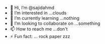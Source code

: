 - 👋 Hi, I’m @sajidahmd
- 👀 I’m interested in ...clouds
- 🌱 I’m currently learning ...nothing
- 💞️ I’m looking to collaborate on ...something
- 📫 How to reach me ...don't
- ⚡ Fun fact: ... rock paper zzz

<!---
sajidahmd/sajidahmd is a ✨ special ✨ repository because its `README.md` (this file) appears on your GitHub profile.
You can click the Preview link to take a look at your changes.
--->
